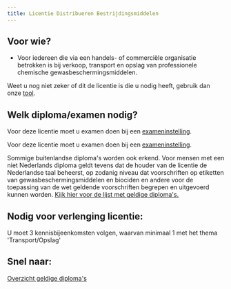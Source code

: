 ```yaml
---
title: Licentie Distribueren Bestrijdingsmiddelen
---
```

## Voor wie?

* Voor iedereen die via een handels- of commerciële organisatie betrokken is bij verkoop, transport en opslag van professionele chemische gewasbeschermingsmiddelen.

Weet u nog niet zeker of dit de licentie is die u nodig heeft, gebruik dan onze [tool](/licenties/welke-licentie-heb-ik-nodig).

## Welk diploma/examen nodig?

Voor deze licentie moet u examen doen bij een [exameninstelling](/wat-wij-doen/exameninstellingen). 

Voor deze licentie moet u examen doen bij een [exameninstelling](/wat-wij-doen/exameninstellingen). 

Sommige buitenlandse diploma's worden ook erkend.  Voor mensen met een niet Nederlands diploma geldt tevens dat de houder van de licentie de Nederlandse taal beheerst, op zodanig niveau dat voorschriften op etiketten van gewasbeschermingsmiddelen en biociden en andere voor de toepassing van de wet geldende voorschriften begrepen en uitgevoerd kunnen worden. [Kijk hier voor de lijst met geldige diploma's.](/licenties/licentie-aanvragen/ik-heb-een-buitenlands-diploma)

## Nodig voor verlenging licentie:

U moet 3 kennisbijeenkomsten volgen, waarvan minimaal 1 met het thema 'Transport/Opslag'

## Snel naar:

[Overzicht geldige diploma's](/licenties/licentie-aanvragen/geldige-diplomas)

<link-container>
<link-button link='{"name": "Welke licentie heb ik nodig?","url": "/licenties/welke-licentie-heb-ik-nodig"}' ></link-button>
<link-button link='{"name": "Licentie aanvragen","url": "/licenties/licentie-aanvragen"}' ></link-button>
<link-button link='{"name": "Licentie verlengen","url": "/licenties/licentie-verlengen"}' ></link-button>
</link-container>
